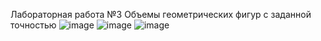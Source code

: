 Лабораторная работа №3
Объемы геометрических фигур с заданной точностью
![image](https://user-images.githubusercontent.com/124889675/236759401-3753cd8c-b153-4121-9e74-384f5e3a6287.png)
![image](https://user-images.githubusercontent.com/124889675/236759519-21b5cc6a-16f7-4132-8d1c-3076905c515b.png)
![image](https://user-images.githubusercontent.com/124889675/236759618-43094422-1ddf-44f0-8da0-0a4141d1ab36.png)
